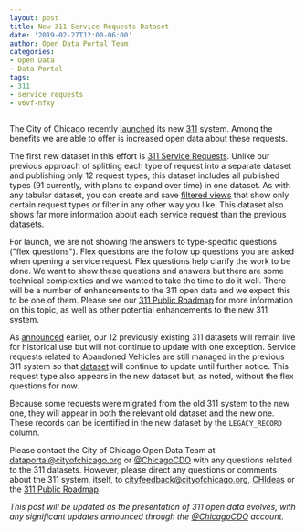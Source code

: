 ```yaml
---
layout: post
title: New 311 Service Requests Dataset
date: '2019-02-27T12:00-06:00'
author: Open Data Portal Team
categories:
- Open Data
- Data Portal
tags:
- 311
- service requests
- v6vf-nfxy
---
```

The City of Chicago recently [launched](https://www.cityofchicago.org/city/en/sites/311ProjectInformation/home.html) its new [311](https://311.chicago.gov) system. Among the benefits we are able to offer is increased open data about these requests.

The first new dataset in this effort is [311 Service Requests](https://data.cityofchicago.org/d/v6vf-nfxy). Unlike our previous approach of splitting each type of request into a separate dataset and publishing only 12 request types, this dataset includes all published types (91 currently, with plans to expand over time) in one dataset. As with any tabular dataset, you can create and save [filtered views](https://support.socrata.com/hc/en-us/articles/202950808-Creating-a-Filtered-View) that show only certain request types or filter in any other way you like. This dataset also shows far more information about each service request than the previous datasets.

For launch, we are not showing the answers to type-specific questions ("flex questions"). Flex questions are the follow up questions you are asked when opening a service request. Flex questions help clarify the work to be done. We want to show these questions and answers but there are some technical complexities and we wanted to take the time to do it well. There will be a number of enhancements to the 311 open data and we expect this to be one of them. Please see our [311 Public Roadmap](https://trello.com/b/AODvHk2V/311-public-roadmap) for more information on this topic, as well as other potential enhancements to the new 311 system.

As [announced](http://dev.cityofchicago.org/open%20data/data%20portal/2018/12/11/legacy-sr-datasets-announcement.html) earlier, our 12 previously existing 311 datasets will remain live for historical use but will not continue to update with one exception. Service requests related to Abandoned Vehicles are still managed in the previous 311 system so that [dataset](https://data.cityofchicago.org/d/3c9v-pnva) will continue to update until further notice. This request type also appears in the new dataset but, as noted, without the flex questions for now.

Because some requests were migrated from the old 311 system to the new one, they will appear in both the relevant old dataset and the new one. These records can be identified in the new dataset by the `LEGACY_RECORD` column.

Please contact the City of Chicago Open Data Team at [dataportal@cityofchicago.org](mailto:dataportal@cityofchicago.org) or [@ChicagoCDO](https://twitter.com/ChicagoCDO) with any questions related to the 311 datasets. However, please direct any questions or comments about the 311 system, itself, to [cityfeedback@cityofchicago.org](mailto:cityfeedback@cityofchicago.org), [CHIdeas](https://www.chideas.org) or the [311 Public Roadmap](https://trello.com/b/AODvHk2V/311-public-roadmap).

*This post will be updated as the presentation of 311 open data evolves, with any significant updates announced through the [@ChicagoCDO](https://twitter.com/ChicagoCDO) account.*
